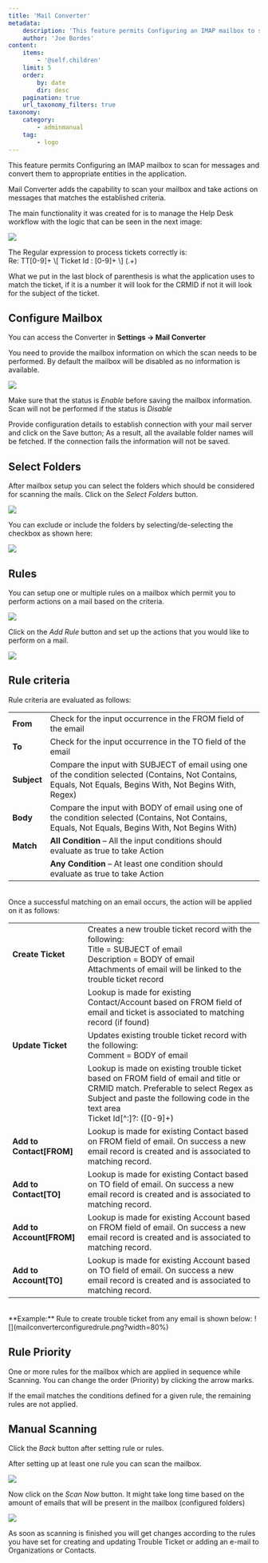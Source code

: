 ```yaml
---
title: 'Mail Converter'
metadata:
    description: 'This feature permits Configuring an IMAP mailbox to scan for messages and convert them to appropriate entities in the application.'
    author: 'Joe Bordes'
content:
    items:
        - '@self.children'
    limit: 5
    order:
        by: date
        dir: desc
    pagination: true
    url_taxonomy_filters: true
taxonomy:
    category:
        - adminmanual
    tag:
        - logo
---
```


This feature permits Configuring an IMAP mailbox to scan for messages and convert them to appropriate entities in the application.

Mail Converter adds the capability to scan your mailbox and take actions on messages that matches the established criteria.

The main functionality it was created for is to manage the Help Desk workflow with the logic that can be seen in the next image:

![](mailscanner-create-update-ticket-flow_166.jpg?width=100%)

<div class="notices red">
The Regular expression to process tickets correctly is:
<div class="notices blue">
Re: TT[0-9]+ \[ Ticket Id : [0-9]+ \] (.+)
</div>

What we put in the last block of parenthesis is what the application uses to match the ticket, if it is a number it will look for the CRMID if not it will look for the subject of the ticket. 
</div>

## Configure Mailbox

You can access the Converter in **Settings → Mail Converter**

You need to provide the mailbox information on which the scan needs to be performed. By default the mailbox will be disabled as no information is available.

![](mailconverterconfigurations.png?width=80%)

<div class="notices blue">
Make sure that the status is <i>Enable</i> before saving the mailbox information. Scan will not be performed if the status is <i>Disable</i> </div>

Provide configuration details to establish connection with your mail server and click on the Save button; As a result, all the available folder names will be fetched. If the connection fails the information will not be saved.

## Select Folders
After mailbox setup you can select the folders which should be considered for scanning the mails. Click on the <i>Select Folders</i> button.

![](mailconverterselectfolder.png?width=80%)

You can exclude or include the folders by selecting/de-selecting the checkbox as shown here:

![](mailboxfolder.png?width=80%)

## Rules

You can setup one or multiple rules on a mailbox which permit you to perform actions on a mail based on the criteria.

![](setuprulebutton.png?width=80%)

Click on the *Add Rule* button and set up the actions that you would like to perform on a mail.

![](configurerule.png?width=80%)

## Rule criteria

Rule criteria are evaluated as follows:

<table class="table table-striped">
<tbody>
<tr>
<td><strong>From</strong></td>
<td>Check for the input occurrence in the FROM field of the email</th>
</tr>
<tr>
<td><strong>To</strong></td>
<td>Check for the input occurrence in the TO field of the email
</td>
</tr>
<tr>
<td><strong>Subject</strong></td>
<td>Compare the input with SUBJECT of email using one of the condition selected (Contains, Not Contains, Equals, Not Equals, Begins With, Not Begins With, Regex)</td>
</tr>
<tr>
<td><strong>Body</strong></td>
<td>Compare the input with BODY of email using one of the condition selected (Contains, Not Contains, Equals, Not Equals, Begins With, Not Begins With)</td>
</tr>
<tr>
<td><strong>Match</strong></td>
<td><strong>All Condition</strong> – All the input conditions should evaluate as true to take Action</td>
</tr>
<tr>
<td></td>
<td><strong>Any Condition</strong> – At least one condition should evaluate as true to take Action</td>
</tr>
</tbody>
</table>
<br>
Once a successful matching on an email occurs, the action will be applied on it as follows:
<br>
<table class="table table-striped">
<tbody>
<tr>
<td><strong>Create Ticket</strong></td>
<td>Creates a new trouble ticket record with the following:<br>
Title = SUBJECT of email<br>
Description = BODY of email<br>
Attachments of email will be linked to the trouble ticket record</th>
</tr>
<tr>
<td></td>
<td>Lookup is made for existing Contact/Account based on FROM field of email and ticket is associated to matching record (if found)
</td>
</tr>
<tr>
<td><strong>Update Ticket</strong></td>
<td>Updates existing trouble ticket record with the following:<br>
Comment = BODY of email</td>
</tr>
<tr>
<td></td>
<td>Lookup is made on existing trouble ticket based on FROM field of email and title or CRMID match. Preferable to select Regex as Subject and paste the following code in the text area
<div class="notices blue">
Ticket Id[^:]?: ([0-9]+) </div></td>
</tr>
<tr>
<td><strong>Add to Contact[FROM]</strong></td>
<td>Lookup is made for existing Contact based on FROM field of email. On success a new email record is created and is associated to matching record.</td>
</tr>
<tr>
<td><strong>Add to Contact[TO]</strong></td>
<td> Lookup is made for existing Contact based on TO field of email. On success a new email record is created and is associated to matching record.</td>
</tr>
<tr>
<td><strong>Add to Account[FROM]</strong></td>
<td>Lookup is made for existing Account based on FROM field of email. On success a new email record is created and is associated to matching record.</td>
</tr>
<tr>
<td><strong>Add to Account[TO]</strong></td>
<td>Lookup is made for existing Account based on TO field of email. On success a new email record is created and is associated to matching record.</td>
</tr>
</tbody>
</table>
<br>
**Example:** Rule to create trouble ticket from any email is shown below:
![](mailconverterconfiguredrule.png?width=80%)

## Rule Priority
One or more rules for the mailbox which are applied in sequence while Scanning. You can change the order (Priority) by clicking the arrow marks.

<div class="notices blue">
If the email matches the conditions defined for a given rule, the remaining rules are not applied.
</div>

## Manual Scanning
Click the *Back* button after setting rule or rules.

After setting up at least one rule you can scan the mailbox.

![](mailconverterbackbutton.png?width=80%)

Now click on the *Scan Now* button. It might take long time based on the amount of emails that will be present in the mailbox (configured folders)

![](scannowbutton.png?width=80%)

As soon as scanning is finished you will get changes according to the rules you have set for creating and updating Trouble Ticket or adding an e-mail to Organizations or Contacts.